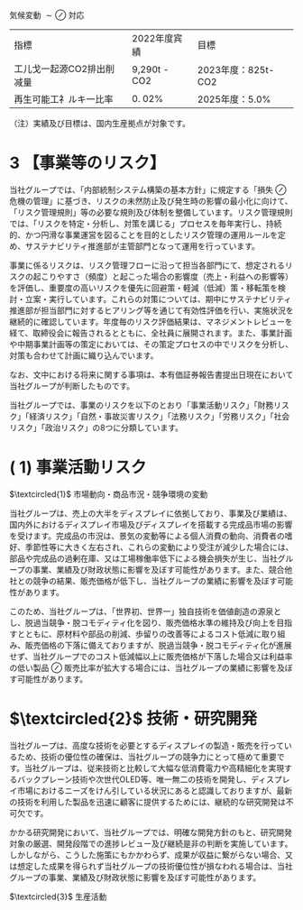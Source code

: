 気候変動 $\sim \oslash$ 対応  


<html><body><table><tr><td>指標</td><td>2022年度宾績</td><td>目標</td></tr><tr><td>工儿戈一起源CO2排出削减量</td><td>9,290t - CO2</td><td>2023年度：825t- CO2</td></tr><tr><td>再生可能工礻ルキ一比率</td><td>0. 02%</td><td>2025年度：5.0%</td></tr></table></body></html>

（注）実績及び目標は、国内生産拠点が対象です。  

# 3 【事業等のリスク】  

当社グループでは、「内部統制システム構築の基本方針」に規定する「損失 $\oslash$ 危機の管理」に基づき、リスクの未然防止及び発生時の影響の最小化に向けて、「リスク管理規則」等の必要な規則及び体制を整備しています。リスク管理規則では、「リスクを特定・分析し、対策を講じる」プロセスを毎年実行し、持続的、かつ円滑な事業運営を図ることを目的としたリスク管理の運用ルールを定め、サステナビリティ推進部が主管部門となって運用を行っています。  

事業に係るリスクは、リスク管理フローに沿って担当各部門にて、想定されるリスクの起こりやすさ（頻度）と起こった場合の影響度（売上・利益への影響等）を評価し、重要度の高いリスクを優先に回避策・軽減（低減）策・移転策を検討・立案・実行しています。これらの対策については、期中にサステナビリティ推進部が担当部門に対するヒアリング等を通じて有効性評価を行い、実施状況を継続的に確認しています。年度毎のリスク評価結果は、マネジメントレビューを経て、取締役会に報告されるとともに、全社員に展開されます。また、事業計画や中期事業計画等の策定においては、その策定プロセスの中でリスクを分析し、対策も合わせて計画に織り込んでいます。  

なお、文中における将来に関する事項は、本有価証券報告書提出日現在において当社グループが判断したものです。  

当社グループでは、事業のリスクを以下のとおり「事業活動リスク」「財務リスク」「経済リスク」「自然・事故災害リスク」「法務リスク」「労務リスク」「社会リスク」「政治リスク」の8つに分類しています。  

# ( 1) 事業活動リスク  

$\textcircled{1}$ 市場動向・商品市況・競争環境の変動  

当社グループは、売上の大半をディスプレイに依拠しており、事業及び業績は、国内外におけるディスプレイ市場及びディスプレイを搭載する完成品市場の影響を受けます。完成品の市況は、景気の変動等による個人消費の動向、消費者の嗜好、季節性等に大きく左右され、これらの変動により受注が減少した場合には、部品や完成品の過剰在庫、又は工場稼働率低下による機会損失が生じ、当社グループの事業、業績及び財政状態に影響を及ぼす可能性があります。また、競合他社との競争の結果、販売価格が低下し、当社グループの業績に影響を及ぼす可能性があります。  

このため、当社グループは、「世界初、世界一」独自技術を価値創造の源泉とし、脱過当競争・脱コモディティ化を図り、販売価格水準の維持及び向上を目指すとともに、原材料や部品の削減、歩留りの改善等によるコスト低減に取り組み、販売価格の下落に備えておりますが、脱過当競争・脱コモディティ化が進展せず、当社グループでのコスト低減幅以上に販売価格が下落した場合又は利益率の低い製品 $\oslash$ 販売比率が拡大する場合には、当社グループの業績に影響を及ぼす可能性があります。  

# $\textcircled{2}$ 技術・研究開発  

当社グループは、高度な技術を必要とするディスプレイの製造・販売を行っているため、技術の優位性の確保は、当社グループの競争力にとって極めて重要です。当社グループは、従来技術と比較して大幅な低消費電力や高精細化を実現するバックプレーン技術や次世代OLED等、唯一無二の技術を開発し、ディスプレイ市場におけるニーズをけん引している状況にあると認識しておりますが、最新の技術を利用した製品を迅速に顧客に提供するためには、継続的な研究開発は不可欠です。  

かかる研究開発において、当社グループでは、明確な開発方針のもと、研究開発対象の厳選、開発段階での進捗レビュー及び継続是非の判断を実施しています。しかしながら、こうした施策にもかかわらず、成果が収益に繋がらない場合、又は想定した成果を得られず当社グループの技術優位性が損なわれる場合は、当社グループの事業、業績及び財政状態に影響を及ぼす可能性があります。  

$\textcircled{3}$ 生産活動  